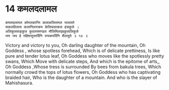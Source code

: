 # 14 कमलदलामल

```
कमलदलामल कोमलकान्ति कलाकलितामल भाललते
सकलविलास कलानिलयक्रम केलिचलत्कल हंसकुले ।
अलिकुलसङ्कुल कुवलयमण्डल मौलिमिलद्बकुलालिकुले
जय जय हे महिषासुरमर्दिनि रम्यकपर्दिनि शैलसुते ॥ १४ ॥
```

Victory and victory to you,
Oh darling daughter of the mountain,
Oh Goddess , whose spotless forehead,
Which is of delicate prettiness,
Is like pure and tender lotus leaf,
Oh Goddess who moves like the  spotlessly  pretty swans,
Which Move with delicate steps,
And which is  the epitome of arts,,
Oh Goddess ,Whose tress is surrounded
By bees from bakula trees,
Which normally crowd the tops of lotus flowers,
Oh Goddess who has captivating braided hair,
Who is the daughter of a mountain.
And who is the slayer of Mahishasura.
